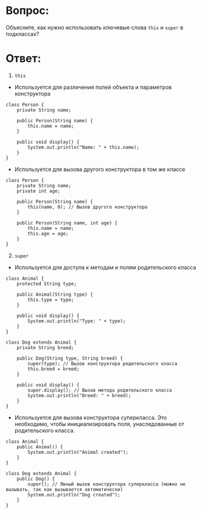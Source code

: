  # Вопрос:
 Объясните, как нужно использовать ключевые слова `this` и `super` в подклассах?
 # Ответ:
 1. `this`
- Используется для различения полей объекта и параметров конструктора
```
class Person {
    private String name;

    public Person(String name) {
        this.name = name;
    }

    public void display() {
        System.out.println("Name: " + this.name);
    }
}
```
- Используется для вызова другого конструктора в том же классе
```
class Person {
    private String name;
    private int age;

    public Person(String name) {
        this(name, 0); // Вызов другого конструктора
    }

    public Person(String name, int age) {
        this.name = name;
        this.age = age;
    }
}
```

2. `super`
- Используется для доступа к методам и полям родительского класса
```
class Animal {
    protected String type;

    public Animal(String type) {
        this.type = type;
    }

    public void display() {
        System.out.println("Type: " + type);
    }
}

class Dog extends Animal {
    private String breed;

    public Dog(String type, String breed) {
        super(type); // Вызов конструктора родительского класса
        this.breed = breed;
    }

    public void display() {
        super.display(); // Вызов метода родительского класса
        System.out.println("Breed: " + breed);
    }
}
```
- Используется для вызова конструктора суперкласса. Это необходимо, чтобы инициализировать поля, унаследованные от родительского класса.
```
class Animal {
    public Animal() {
        System.out.println("Animal created");
    }
}

class Dog extends Animal {
    public Dog() {
        super(); // Явный вызов конструктора суперкласса (можно не вызывать, так как вызывается автоматически)
        System.out.println("Dog created");
    }
}
```
